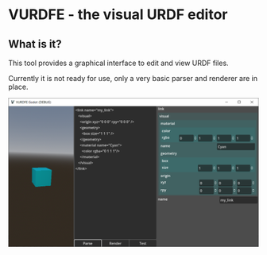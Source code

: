 # VURDFE - the visual URDF editor

## What is it?
This tool provides a graphical interface to edit and view URDF files.

Currently it is not ready for use, only a very basic parser and renderer are in place.

![A screenshot of the program](./screenshot.png)